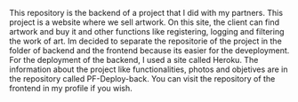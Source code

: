 This repository is the backend of a project that I did with my partners. This project is a website where we sell artwork. On this site, the client can find artwork and buy it and other functions like registering, logging and filtering the work of art.
Im decided to separate the repositorie of the project in the folder of backend and the frontend because its easier for the deveployment.
For the deployment of the backend, I used a site called Heroku.
The information about the project like functionalities, photos and objetives are in the repository called PF-Deploy-back.
You can visit the repository of the frontend in my profile if you wish.
